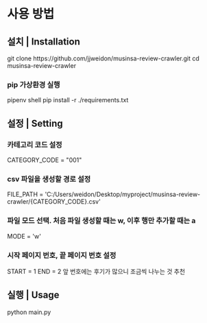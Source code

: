 # 사용 방법

<h2>설치 | Installation</h2>
git clone https://github.com/jjweidon/musinsa-review-crawler.git
cd musinsa-review-crawler

<h3>pip 가상환경 실행</h3>
pipenv shell
pip install -r ./requirements.txt

<h2>설정 | Setting</h2>
<h3>카테고리 코드 설정</h3>
CATEGORY_CODE = "001"
<h3>csv 파일을 생성할 경로 설정</h3>
FILE_PATH = 'C:/Users/weidon/Desktop/myproject/musinsa-review-crawler/{CATEGORY_CODE}.csv'
<h3>파일 모드 선택. 처음 파일 생성할 때는 w, 이후 행만 추가할 때는 a</h3>
MODE = 'w'
<h3>시작 페이지 번호, 끝 페이지 번호 설정</h3>
START = 1
END = 2
앞 번호에는 후기가 많으니 조금씩 나누는 것 추천

<h2>실행 | Usage</h2>
python main.py
